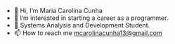 - 👋 Hi, I’m Maria Carolina Cunha
- 👀 I’m interested in starting a career as a programmer.
- 🌱 Systems Analysis and Development Student.
- 📫 How to reach me mcarolinacunha13@gmail.com

<!---
MariaCaru/MariaCaru is a ✨ special ✨ repository because its `README.md` (this file) appears on your GitHub profile.
You can click the Preview link to take a look at your changes.
--->
